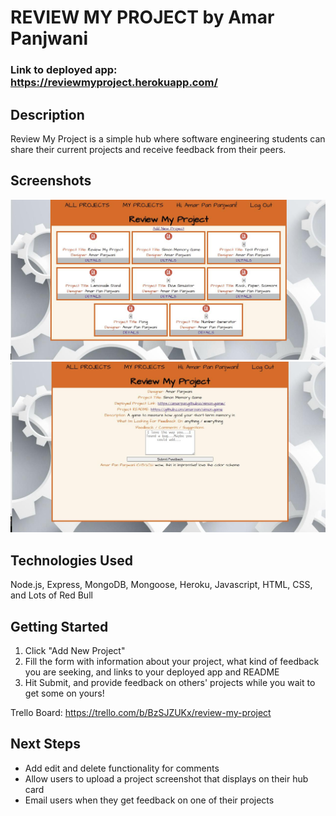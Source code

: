 # REVIEW MY PROJECT by Amar Panjwani

### Link to deployed app: https://reviewmyproject.herokuapp.com/

## Description

Review My Project is a simple hub where software engineering students can share their current projects and receive feedback from their peers.


## Screenshots
![All Projects](/public/images/RMPIndex.jpg)
![All Projects](/public/images/RMPShow.jpg)


## Technologies Used
Node.js, Express, MongoDB, Mongoose, Heroku, Javascript, HTML, CSS, and Lots of Red Bull

## Getting Started
1. Click "Add New Project"
2. Fill the form with information about your project, what kind of feedback you are seeking, and links to your deployed app and README
3. Hit Submit, and provide feedback on others' projects while you wait to get some on yours!

Trello Board: https://trello.com/b/BzSJZUKx/review-my-project

## Next Steps
+ Add edit and delete functionality for comments
+ Allow users to upload a project screenshot that displays on their hub card
+ Email users when they get feedback on one of their projects

